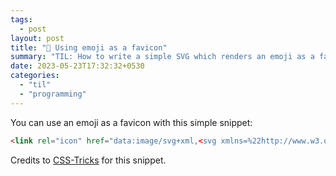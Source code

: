 ```yaml
---
tags:
  - post
layout: post
title: "📝 Using emoji as a favicon"
summary: "TIL: How to write a simple SVG which renders an emoji as a favicon"
date: 2023-05-23T17:32:32+0530
categories:
  - "til"
  - "programming"
---
```


You can use an emoji as a favicon with this simple snippet:


```html
<link rel="icon" href="data:image/svg+xml,<svg xmlns=%22http://www.w3.org/2000/svg%22 viewBox=%220 0 100 100%22><text y=%22.9em%22 font-size=%2290%22>🎯</text></svg>">
```

Credits to [CSS-Tricks](https://css-tricks.com/emoji-as-a-favicon/) for this snippet.
